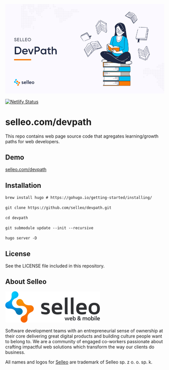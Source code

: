 <p align="center">
  <img src="https://github.com/Selleo/devpath/raw/master/content/devpath.png" alt="DevPath Framework">
</p>

[![Netlify Status](https://api.netlify.com/api/v1/badges/078b6eb3-93da-450e-aabb-819100f1c056/deploy-status)](https://app.netlify.com/sites/selleo-devpath/deploys)

# selleo.com/devpath

This repo contains web page source code that agregates learning/growth paths for web developers.

## Demo

[selleo.com/devpath](https://selleo.com/devpath)

## Installation

```
brew install hugo # https://gohugo.io/getting-started/installing/

git clone https://github.com/selleo/devpath.git

cd devpath

git submodule update --init --recursive

hugo server -D
```

## License

See the LICENSE file included in this repository.

## About Selleo

![selleo](./_res/selleo-logo.png)

Software development teams with an entrepreneurial sense of ownership at their core delivering great digital products and building culture people want to belong to. We are a community of engaged co-workers passionate about crafting impactful web solutions which transform the way our clients do business.

All names and logos for [Selleo](https://selleo.com/about) are trademark of Selleo sp. z o. o. sp. k.
